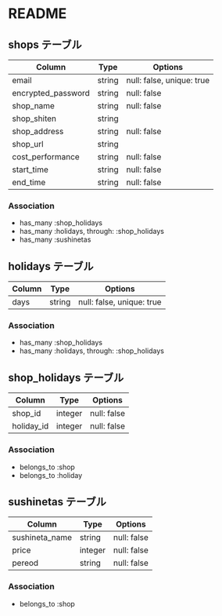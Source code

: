 # README

## shops テーブル

| Column             | Type   | Options     |
| ------------------ | ------ | ----------- |
| email              | string | null: false, unique: true |
| encrypted_password | string | null: false |
| shop_name          | string | null: false |
| shop_shiten        | string |             |
| shop_address       | string | null: false |
| shop_url           | string |             |
| cost_performance   | string | null: false |
| start_time         | string | null: false |
| end_time           | string | null: false |

### Association

- has_many :shop_holidays
- has_many :holidays, through: :shop_holidays
- has_many :sushinetas


## holidays テーブル

| Column | Type   | Options     |
| ------ | ------ | ----------- |
| days   | string | null: false, unique: true |

### Association

- has_many :shop_holidays
- has_many :holidays, through: :shop_holidays


## shop_holidays テーブル

| Column     | Type    | Options     |
| ---------- | ------- | ----------- |
| shop_id    | integer | null: false |
| holiday_id | integer | null: false |

### Association

- belongs_to :shop
- belongs_to :holiday


## sushinetas テーブル

| Column          | Type    | Options     |
| --------------- | ------- | ----------- |
| sushineta_name  | string  | null: false |
| price           | integer | null: false |
| pereod          | string  | null: false |

### Association

- belongs_to :shop